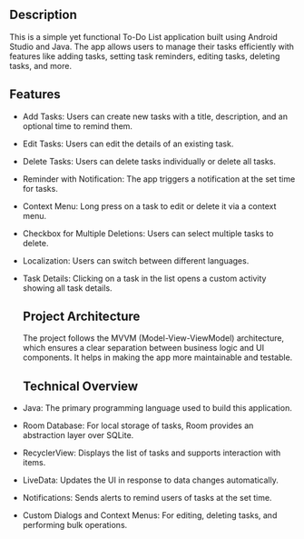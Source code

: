 ## Description

This is a simple yet functional To-Do List application built using Android Studio and Java. The app allows users to manage their tasks efficiently with features like adding tasks, setting task reminders, editing tasks, deleting tasks, and more.

## Features

- Add Tasks: Users can create new tasks with a title, description, and an optional time to remind them.
- Edit Tasks: Users can edit the details of an existing task.
- Delete Tasks: Users can delete tasks individually or delete all tasks.
- Reminder with Notification: The app triggers a notification at the set time for tasks.
- Context Menu: Long press on a task to edit or delete it via a context menu.
- Checkbox for Multiple Deletions: Users can select multiple tasks to delete.
- Localization: Users can switch between different languages.
- Task Details: Clicking on a task in the list opens a custom activity showing all task details.

  ## Project Architecture
  The project follows the MVVM (Model-View-ViewModel) architecture, which ensures a clear separation between business logic and UI components. It helps in making the app more maintainable and testable.

  ## Technical Overview
- Java: The primary programming language used to build this application.
- Room Database: For local storage of tasks, Room provides an abstraction layer over SQLite.
- RecyclerView: Displays the list of tasks and supports interaction with items.
- LiveData: Updates the UI in response to data changes automatically.
- Notifications: Sends alerts to remind users of tasks at the set time.
- Custom Dialogs and Context Menus: For editing, deleting tasks, and performing bulk operations.

